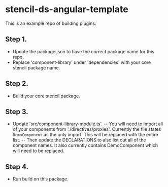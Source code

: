 # stencil-ds-angular-template

This is an example repo of building plugins.

## Step 1.

- Update the package.json to have the correct package name for this repo.
- Replace 'component-library' under 'dependencies' with your core stencil package name.

## Step 2.

- Build your core stencil package.

## Step 3.

- Update 'src/component-library-module.ts'.
  -- You will need to import all of your components from './directives/proxies'. Currently the file states `DemoComponent` as the only import. This will be replaced with the entire list.
  -- Then update the DECLARATIONS to also list out all of the component names. It also currently contains DemoComponent which will need to be replaced.

## Step 4.

- Run build on this package.
